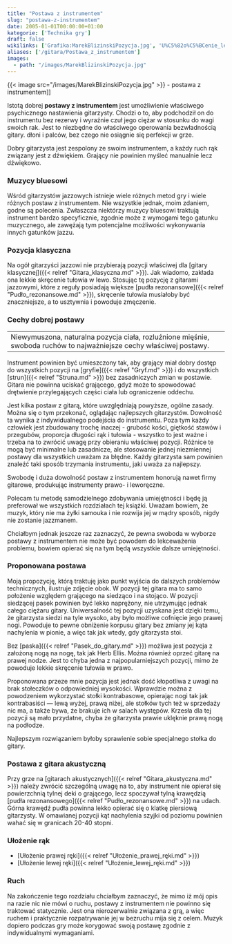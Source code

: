 ```yaml
---
title: "Postawa z instrumentem"
slug: "postawa-z-instrumentem"
date: 2005-01-01T00:00:00+01:00
kategorie: ['Technika gry']
draft: false
wikilinks: ['Grafika:MarekBlizinskiPozycja.jpg', 'U%C5%82o%C5%BCenie_lewej_r%C4%99ki', 'U%C5%82o%C5%BCenie_prawej_r%C4%99ki', 'blues', 'd%C5%BAwi%C4%99k', 'gitara_akustyczna', 'gitara_klasyczna', 'gryf', 'pasek_do_gitary', 'pud%C5%82o_rezonansowe', 'pud%C5%82o_rezonansowe', 'struny']
aliases: ['/gitara/Postawa_z_instrumentem']
images:
  - path: "/images/MarekBlizinskiPozycja.jpg"
---
```

{{< image src="/images/MarekBlizinskiPozycja.jpg" >}} - postawa z
instrumentem\]\]

Istotą dobrej **postawy z instrumentem** jest umożliwienie właściwego
psychicznego nastawienia gitarzysty. Chodzi o to, aby podchodził on do
instrumentu bez rezerwy i wyraźnie czuł jego ciężar w stosunku do wagi
swoich rak. Jest to niezbędne do właściwego operowania bezwładnością
gitary. dłoni i palców, bez czego nie osiągnie się perfekcji w grze.

Dobry gitarzysta jest zespolony ze swoim instrumentem, a każdy ruch rąk
związany jest z dźwiękiem. Grający nie powinien myśleć manualnie lecz
dźwiękowo<!-- link nie odnosił się do niczego: 'Postawa z instrumentem' (PosixPath('Postawa_z_instrumentem.md')) links to 'dźwięk' (PosixPath('/no/path/exists')) and that does not exist -->.

### Muzycy bluesowi

Wśród gitarzystów jazzowych istnieje wiele różnych metod gry i wiele
różnych postaw z instrumentem. Nie wszystkie jednak, moim zdaniem,
godne są polecenia. Zwłaszcza niektórzy muzycy
bluesowi<!-- link nie odnosił się do niczego: 'Postawa z instrumentem' (PosixPath('Postawa_z_instrumentem.md')) links to 'blues' (PosixPath('/no/path/exists')) and that does not exist --> traktują instrument bardzo specyficznie,
zgodnie może z wymogami tego gatunku muzycznego, ale zawężają tym
potencjalne możliwości wykonywania innych gatunków jazzu.

### Pozycja klasyczna

Na ogół gitarzyści jazzowi nie przybierają pozycji właściwej dla [gitary
klasycznej]({{< relref "Gitara_klasyczna.md" >}}). Jak wiadomo, zakłada ona
lekkie skręcenie tułowia w lewo. Stosując tę pozycję z gitarami
jazzowymi, które z reguły posiadają większe [pudła
rezonansowe]({{< relref "Pudło_rezonansowe.md" >}}), skręcenie tułowia musiałoby
być znaczniejsze, a to usztywnia i powoduje zmęczenie.

### Cechy dobrej postawy

|                                                                                                                      |
| -------------------------------------------------------------------------------------------------------------------- |
| Niewymuszona, naturalna pozycja ciała, rozluźnione mięśnie, swoboda ruchów to najważniejsze cechy właściwej postawy. |

Instrument powinien być umieszczony tak, aby grający miał dobry dostęp
do wszystkich pozycji na [gryfie]({{< relref "Gryf.md" >}}) i do wszystkich
[strun]({{< relref "Struna.md" >}}) bez zasadniczych zmian w postawie. Gitara nie
powinna uciskać grającego, gdyż może to spowodować drętwienie
przylegających części ciała lub ograniczenie oddechu.

Jest kilka postaw z gitarą, które uwzględniają powyższe, ogólne zasady.
Można się o tym przekonać, oglądając najlepszych gitarzystów. Dowolność
ta wynika z indywidualnego podejścia do instrumentu. Poza tym każdy
człowiek jest zbudowany trochę inaczej - grubość kości, giętkość stawów
i przegubów, proporcja długości rąk i tułowia - wszystko to jest ważne i
trzeba na to zwrócić uwagę przy obieraniu właściwej pozycji. Różnice te
mogą być minimalne lub zasadnicze, ale stosowanie jednej niezmiennej
postawy dla wszystkich uważam za błędne. Każdy gitarzysta sam powinien
znaleźć taki sposób trzymania instrumentu, jaki uważa za najlepszy.

Swobodę i duża dowolność postaw z instrumentem honorują nawet firmy
gitarowe, produkując instrumenty prawo- i leworęczne.

Polecam tu metodę samodzielnego zdobywania umiejętności i będę ją
preferował we wszystkich rozdziałach tej książki. Uważam bowiem, że
muzyk, który nie ma żyłki samouka i nie rozwija jej w mądry sposób,
nigdy nie zostanie jazzmanem.

Chciałbym jednak jeszcze raz zaznaczyć, że pewna swoboda w wyborze
postawy z instrumentem nie może być powodem do lekceważenia problemu,
bowiem opierać się na tym będą wszystkie dalsze umiejętności.

### Proponowana postawa

Moją propozycję, którą traktuję jako punkt wyjścia do dalszych problemów
technicznych, ilustruje zdjęcie obok. W pozycji tej gitara ma to samo
położenie względem grającego na siedząco i na stojąco. W pozycji
siedzącej pasek powinien być lekko naprężony, nie utrzymując jednak
całego ciężaru gitary. Uniwersalność tej pozycji uzyskana jest dzięki
temu, że gitarzysta siedzi na tyle wysoko, aby było możliwe cofnięcie
jego prawej nogi. Powoduje to pewne obniżenie korpusu gitary bez zmiany
jej kąta nachylenia w pionie, a więc tak jak wtedy, gdy gitarzysta stoi.

Bez [paska]({{< relref "Pasek_do_gitary.md" >}}) możliwa jest pozycja z założoną
nogą na nogę, tak jak Herb Ellis. Można również oprzeć gitarę na prawej
nodze. Jest to chyba jedna z najpopularniejszych pozycji, mimo że
powoduje lekkie skręcenie tułowia w prawo.

Proponowana przeze mnie pozycja jest jednak dość kłopotliwa z uwagi na
brak stołeczków o odpowiedniej wysokości. Wprawdzie można z powodzeniem
wykorzystać stołki kontrabasowe, opierając nogi tak jak kontrabasiści ―
lewą wyżej, prawą niżej, ale stołków tych też w sprzedaży nic ma, a
także bywa, że brakuje ich w salach występów. Krzesła dla tej pozycji
są mało przydatne, chyba że gitarzysta prawie uklęknie prawą nogą na
podłodze.

Najlepszym rozwiązaniem byłoby sprawienie sobie specjalnego stołka do
gitary.

### Postawa z gitara akustyczną

Przy grze na [gitarach akustycznych]({{< relref "Gitara_akustyczna.md" >}})
należy zwrócić szczególną uwagę na to, aby instrument nie opierał się
powierzchnią tylnej deki o grającego, lecz spoczywał tylną krawędzią
[pudła rezonansowego]({{< relref "Pudło_rezonansowe.md" >}}) na udach. Górna
krawędź pudła powinna lekko opierać się o klatkę piersiową gitarzysty.
W omawianej pozycji kąt nachylenia szyjki od poziomu powinien wahać się
w granicach 20-40 stopni.

### Ułożenie rąk

  - [Ułożenie prawej ręki]({{< relref "Ułożenie_prawej_ręki.md" >}})
  - [Ułożenie lewej ręki]({{< relref "Ułożenie_lewej_ręki.md" >}})

### Ruch

Na zakończenie tego rozdziału chciałbym zaznaczyć, że mimo iż mój opis
na razie nic nie mówi o ruchu, postawy z instrumentem nie powinno się
traktować statycznie. Jest ona nierozerwalnie związana z grą, a więc
ruchem i praktycznie rozpatrywanie jej w bezruchu mija się z celem.
Muzyk dopiero podczas gry może korygować swoją postawę zgodnie z
indywidualnymi wymaganiami.

